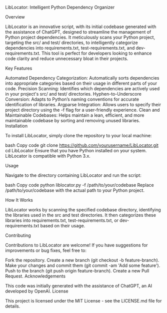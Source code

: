 LibLocator: Intelligent Python Dependency Organizer

Overview

LibLocator is an innovative script, with its initial codebase generated with the assistance of ChatGPT, designed to streamline the management of Python project dependencies. It meticulously scans your Python project, targeting the src/ and test/ directories, to intelligently categorize dependencies into requirements.txt, test-requirements.txt, and dev-requirements.txt. This tool is perfect for developers looking to enhance code clarity and reduce unnecessary bloat in their projects.

Key Features

Automated Dependency Categorization: Automatically sorts dependencies into appropriate categories based on their usage in different parts of your code.
Precision Scanning: Identifies which dependencies are actively used in your project's src/ and test/ directories.
Hyphen-to-Underscore Conversion: Adapts to Python’s naming conventions for accurate identification of libraries.
Argparse Integration: Allows users to specify their project directory using the -f flag for a user-friendly experience.
Clean and Maintainable Codebases: Helps maintain a lean, efficient, and more maintainable codebase by sorting and removing unused libraries.
Installation

To install LibLocator, simply clone the repository to your local machine:

bash
Copy code
git clone https://github.com/yourusername/LibLocator.git
cd LibLocator
Ensure that you have Python installed on your system. LibLocator is compatible with Python 3.x.

Usage

Navigate to the directory containing LibLocator and run the script:

bash
Copy code
python liblocator.py -f /path/to/your/codebase
Replace /path/to/your/codebase with the actual path to your Python project.

How It Works

LibLocator works by scanning the specified codebase directory, identifying the libraries used in the src and test directories. It then categorizes these libraries into requirements.txt, test-requirements.txt, or dev-requirements.txt based on their usage.

Contributing

Contributions to LibLocator are welcome! If you have suggestions for improvements or bug fixes, feel free to:

Fork the repository.
Create a new branch (git checkout -b feature-branch).
Make your changes and commit them (git commit -am 'Add some feature').
Push to the branch (git push origin feature-branch).
Create a new Pull Request.
Acknowledgements

This code was initially generated with the assistance of ChatGPT, an AI developed by OpenAI.
License

This project is licensed under the MIT License - see the LICENSE.md file for details.
